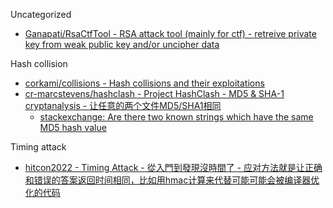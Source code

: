 Uncategorized

* [Ganapati/RsaCtfTool - RSA attack tool (mainly for ctf) - retreive private key from weak public key and/or uncipher data](https://github.com/Ganapati/RsaCtfTool)

Hash collision

* [corkami/collisions - Hash collisions and their exploitations](https://github.com/corkami/collisions)
* [cr-marcstevens/hashclash - Project HashClash - MD5 & SHA-1 cryptanalysis - 让任意的两个文件MD5/SHA1相同](https://github.com/cr-marcstevens/hashclash)
  * [stackexchange: Are there two known strings which have the same MD5 hash value](https://crypto.stackexchange.com/questions/1434/are-there-two-known-strings-which-have-the-same-md5-hash-value)

Timing attack

* [hitcon2022 - Timing Attack - 從入門到發現沒時間了 - 应对方法就是让正确和错误的答案返回时间相同，比如用hmac计算来代替可能可能会被编译器优化的代码](https://hitcon.org/2022/slides/Timing%20Attack%20%E5%BE%9E%E5%85%A5%E9%96%80%E5%88%B0%E7%99%BC%E7%8F%BE%E6%B2%92%E6%99%82%E9%96%93%E4%BA%86.pdf)
